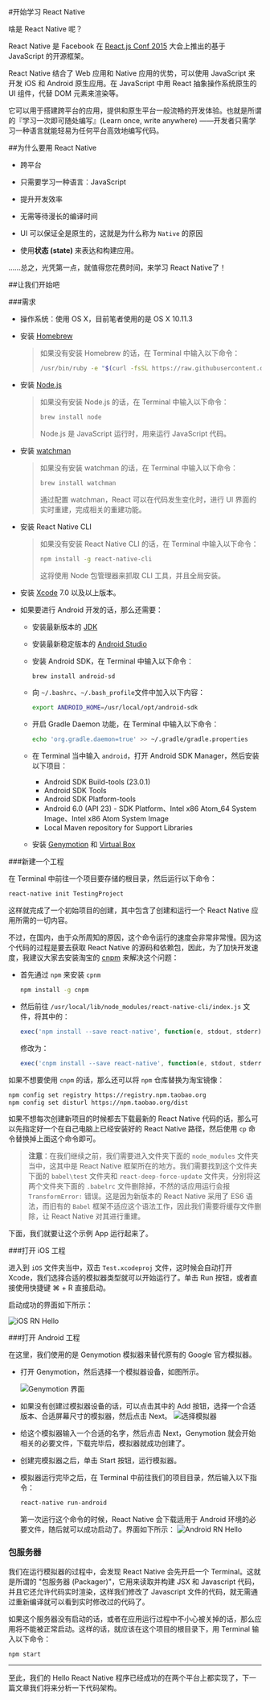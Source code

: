 #开始学习 React Native

啥是 React Native 呢？

React Native 是 Facebook 在 [React.js Conf 2015](http://conf.reactjs.com/) 大会上推出的基于 JavaScript 的开源框架。

React Native 结合了 Web 应用和 Native 应用的优势，可以使用 JavaScript 来开发 iOS 和 Android 原生应用。在 JavaScript 中用 React 抽象操作系统原生的 UI 组件，代替 DOM 元素来渲染等。

它可以用于搭建跨平台的应用，提供和原生平台一般流畅的开发体验。也就是所谓的『学习一次即可随处编写』(Learn once, write anywhere) ——开发者只需学习一种语言就能轻易为任何平台高效地编写代码。

##为什么要用 React Native

* 跨平台
* 只需要学习一种语言：JavaScript
* 提升开发效率


* 无需等待漫长的编译时间
* UI 可以保证全是原生的，这就是为什么称为 `Native` 的原因
* 使用**状态 (state)** 来表达和构建应用。

……总之，光凭第一点，就值得您花费时间，来学习 React Native了！

##让我们开始吧

###需求

* 操作系统：使用 OS X，目前笔者使用的是 OS X 10.11.3

* 安装 [Homebrew](http://brew.sh/)

  > 如果没有安装 Homebrew 的话，在 Terminal 中输入以下命令：
  >
  > ```sh
  > /usr/bin/ruby -e "$(curl -fsSL https://raw.githubusercontent.com/Homebrew/install/master/install)"
  > ```


* 安装 [Node.js](https://nodejs.org/)

  > 如果没有安装 Node.js 的话，在 Terminal 中输入以下命令：
  >
  > ```sh
  > brew install node
  > ```
  >
  > Node.js 是 JavaScript 运行时，用来运行 JavaScript 代码。
* 安装 [watchman](https://facebook.github.io/watchman/docs/install.html)

  > 如果没有安装 watchman 的话，在 Terminal 中输入以下命令：
  >
  > ```sh
  > brew install watchman
  > ```
  >
  > 通过配置 watchman，React 可以在代码发生变化时，进行 UI 界面的实时重建，完成相关的重建功能。



* 安装 React Native CLI
  > 如果没有安装 React Native CLI 的话，在 Terminal 中输入以下命令：
  >
  > ```sh
  > npm install -g react-native-cli
  > ```
  >
  > 这将使用 Node 包管理器来抓取 CLI 工具，并且全局安装。


* 安装 [Xcode](https://developer.apple.com/xcode/downloads/) 7.0 以及以上版本。
* 如果要进行 Android 开发的话，那么还需要：
  * 安装最新版本的 [JDK](http://www.oracle.com/technetwork/java/javase/downloads/jdk8-downloads-2133151.html)
  * 安装最新稳定版本的 [Android Studio](http://www.android-studio.org)
  * 安装 Android SDK，在 Terminal 中输入以下命令：
    ```sh
    brew install android-sd
    ```

  * 向 `~/.bashrc`、`~/.bash_profile`文件中加入以下内容：

    ```sh
    export ANDROID_HOME=/usr/local/opt/android-sdk
    ```

  * 开启 Gradle Daemon 功能，在 Terminal 中输入以下命令：

    ```sh
    echo 'org.gradle.daemon=true' >> ~/.gradle/gradle.properties
    ```

  * 在 Terminal 当中输入 `android`，打开 Android SDK Manager，然后安装以下项目：

    * Android SDK Build-tools (23.0.1)
    * Android SDK Tools
    * Android SDK Platform-tools
    * Android 6.0 (API 23) - SDK Platform、Intel x86 Atom_64 System Image、Intel x86 Atom System Image
    * Local Maven repository for Support Libraries

  * 安装 [Genymotion](https://www.genymotion.com/) 和 [Virtual Box](https://www.virtualbox.org)


###新建一个工程

在 Terminal 中前往一个项目要存储的根目录，然后运行以下命令：

```sh
react-native init TestingProject
```

这样就完成了一个初始项目的创建，其中包含了创建和运行一个 React Native 应用所需的一切内容。

不过，在国内，由于众所周知的原因，这个命令运行的速度会非常非常慢。因为这个代码的过程是要去获取 React Native 的源码和依赖包，因此，为了加快开发速度，我建议大家去安装淘宝的 [cnpm](http://npm.taobao.org) 来解决这个问题：

* 首先通过 `npm` 来安装 `cpnm`

  ```sh
  npm install -g cnpm
  ```

* 然后前往 `/usr/local/lib/node_modules/react-native-cli/index.js` 文件，将其中的：

  ```javascript
  exec('npm install --save react-native', function(e, stdout, stderr) {
  ```

  修改为：

  ```javascript
  exec('cnpm install --save react-native', function(e, stdout, stderr) {
  ```

如果不想要使用 `cnpm` 的话，那么还可以将 `npm` 仓库替换为淘宝镜像：

```sh
npm config set registry https://registry.npm.taobao.org
npm config set disturl https://npm.taobao.org/dist
```

如果不想每次创建新项目的时候都去下载最新的 React Native 代码的话，那么可以先指定好一个在自己电脑上已经安装好的 React Native 路径，然后使用 `cp` 命令替换掉上面这个命令即可。
> **注意**：在我们继续之前，我们需要进入文件夹下面的 `node_modules` 文件夹当中，这其中是 React Native 框架所在的地方。我们需要找到这个文件夹下面的 `babel\test` 文件夹和 `react-deep-force-update` 文件夹，分别将这两个文件夹下面的 `.babelrc` 文件删除掉，不然的话应用运行会报 `TransformError:` 错误。这是因为新版本的 React Native 采用了 ES6 语法，而旧有的 `Babel` 框架不适应这个语法工作，因此我们需要将缓存文件删除，让 React Native 对其进行重建。

下面，我们就要让这个示例 App 运行起来了。

###打开 iOS 工程

进入到 `iOS` 文件夹当中，双击 `Test.xcodeproj` 文件，这时候会自动打开 Xcode，我们选择合适的模拟器类型就可以开始运行了。单击 Run 按钮，或者直接使用快捷键 ⌘ + R 直接启动。

启动成功的界面如下所示：

![iOS RN Hello](/Users/SemperIdem/Pictures/FN2V63AD2J.com.tencent.ScreenCapture2/QQ20160320-0@2x.png)

###打开 Android 工程

在这里，我们使用的是 Genymotion 模拟器来替代原有的 Google 官方模拟器。

* 打开 Genymotion，然后选择一个模拟器设备，如图所示。

  ![Genymotion 界面](/Users/SemperIdem/Pictures/FN2V63AD2J.com.tencent.ScreenCapture2/QQ20160320-2@2x.png)


* 如果没有创建过模拟器设备的话，可以点击其中的 Add 按钮，选择一个合适版本、合适屏幕尺寸的模拟器，然后点击 Next。 ![选择模拟器](/Users/SemperIdem/Pictures/FN2V63AD2J.com.tencent.ScreenCapture2/QQ20160320-3@2x.png)


* 给这个模拟器输入一个合适的名字，然后点击 Next，Genymotion 就会开始相关的必要文件，下载完毕后，模拟器就成功创建了。

* 创建完模拟器之后，单击 Start 按钮，运行模拟器。

* 模拟器运行完毕之后，在 Terminal 中前往我们的项目目录，然后输入以下指令：

  ```sh
  react-native run-android
  ```

  第一次运行这个命令的时候，React Native 会下载适用于 Android 环境的必要文件，随后就可以成功启动了。界面如下所示： ![Android RN Hello](/Users/SemperIdem/Pictures/FN2V63AD2J.com.tencent.ScreenCapture2/QQ20160320-1@2x.png)

### 包服务器

我们在运行模拟器的过程中，会发现 React Native 会先开启一个 Terminal。这就是所谓的 "包服务器 (Packager)"，它用来读取并构建 JSX 和 Javascript 代码，并且它还允许代码实时渲染，这样我们修改了 Javascript 文件的代码，就无需通过重新编译就可以看到实时修改过的代码了。

如果这个服务器没有启动的话，或者在应用运行过程中不小心被关掉的话，那么应用将不能被正常启动。这样的话，就应该在这个项目的根目录下，用 Terminal 输入以下命令：

```sh
npm start
```

----

至此，我们的 Hello React Native 程序已经成功的在两个平台上都实现了，下一篇文章我们将来分析一下代码架构。